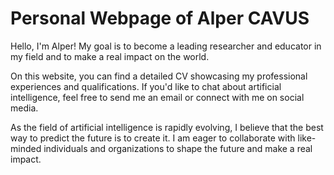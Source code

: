 # Personal Webpage of Alper CAVUS

Hello, I'm Alper! My goal is to become a leading researcher and educator in my field and to make a real impact on the world.

On this website, you can find a detailed CV showcasing my professional experiences and qualifications. If you'd like to chat about artificial intelligence, feel free to send me an email or connect with me on social media.



As the field of artificial intelligence is rapidly evolving, I believe that the best way to predict the future is to create it. I am eager to collaborate with like-minded individuals and organizations to shape the future and make a real impact.
